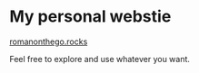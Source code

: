 # My personal webstie

[romanonthego.rocks](http://romanonthego.rocks)

Feel free to explore and use whatever you want.
